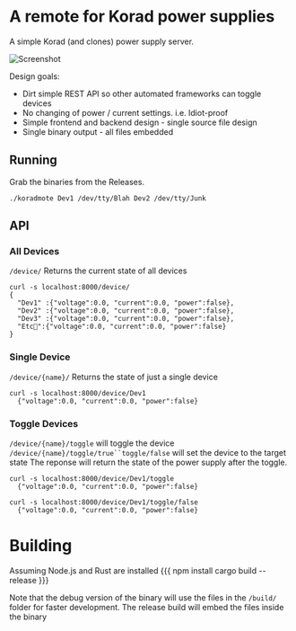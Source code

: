 # A remote for Korad power supplies

A simple Korad (and clones) power supply server.

![Screenshot](https://github.com/JackNewman12/PSUReact/blob/main/Screenshot.png)


Design goals:
 * Dirt simple REST API so other automated frameworks can toggle devices
 * No changing of power / current settings. i.e. Idiot-proof
 * Simple frontend and backend design - single source file design
 * Single binary output - all files embedded

## Running
Grab the binaries from the Releases.
```
./koradmote Dev1 /dev/tty/Blah Dev2 /dev/tty/Junk
```

## API
### All Devices
`/device/` Returns the current state of all devices
```
curl -s localhost:8000/device/
{
  "Dev1" :{"voltage":0.0, "current":0.0, "power":false},
  "Dev2" :{"voltage":0.0, "current":0.0, "power":false},
  "Dev3" :{"voltage":0.0, "current":0.0, "power":false},
  "Etc🚀":{"voltage":0.0, "current":0.0, "power":false}
}
```
### Single Device
`/device/{name}/` Returns the state of just a single device
```
curl -s localhost:8000/device/Dev1
  {"voltage":0.0, "current":0.0, "power":false}
```
### Toggle Devices
`/device/{name}/toggle` will toggle the device
`/device/{name}/toggle/true``toggle/false` will set the device to the target state
The reponse will return the state of the power supply after the toggle.
```
curl -s localhost:8000/device/Dev1/toggle
  {"voltage":0.0, "current":0.0, "power":false}
```

```
curl -s localhost:8000/device/Dev1/toggle/false
  {"voltage":0.0, "current":0.0, "power":false}
```

# Building
Assuming Node.js and Rust are installed
{{{
  npm install
  cargo build --release
}}}

Note that the debug version of the binary will use the files in the `/build/` folder for faster development. The release build will embed the files inside the binary